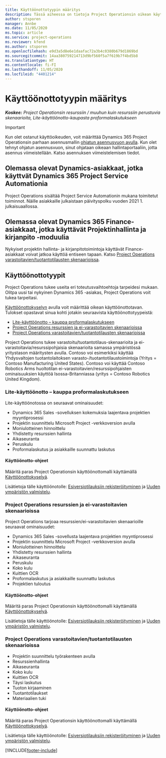 ```yaml
---
title: Käyttöönottotyypin määritys
description: Tässä aiheessa on tietoja Project Operationsin oikean käyttöönottotyypin valinnasta omalle yrityksellesi.
author: stsporen
manager: Annbe
ms.date: 11/05/2020
ms.topic: article
ms.service: project-operations
ms.reviewer: kfend
ms.author: stsporen
ms.openlocfilehash: e9d3a5d8e6e1daafac72a3b4c0380b679d1869bd
ms.sourcegitcommit: 14aa380759214713d9bf560f5a7f619b7f4bd5b8
ms.translationtype: HT
ms.contentlocale: fi-FI
ms.lasthandoff: 11/05/2020
ms.locfileid: "4401214"
---
```

# <a name="determine-your-deployment-type"></a>Käyttöönottotyypin määritys

_**Koskee:** Project Operationsin resurssiin / muuhun kuin resurssiin perustuvia skenaarioita, Lite-käyttöönotto-kaupasta proformalaskutukseen_

> [!IMPORTANT]
> Kun olet ostanut käyttöoikeuden, voit määrittää Dynamics 365 Project Operationsin parhaan asennusmallin [ohjatun asennusvuon avulla](https://aka.ms/provisionprojectoperations).
> Kun olet tehnyt ohjatun asennusvuon, sinut ohjataan oikeaan hallintaportaaliin, jotta asennus viimeistellään. Katso asennuksen viimeistelemisen tiedot.


## <a name="existing-customers-of-dynamics-using-dynamics-365-project-service-automation"></a>Olemassa olevat Dynamics-asiakkaat, jotka käyttvät Dynamics 365 Project Service Automationia
Project Operations sisältää Project Service Automationin mukana toimitetut toiminnot. Näille asiakkaille julkaistaan päivityspolku vuoden 2021 1. julkaisuaallossa.

## <a name="existing-customers-of-dynamics-365-finance-using-project-management-and-accounting"></a>Olemassa olevat Dynamics 365 Finance-asiakkaat, jotka käyttävät Projektinhallinta ja kirjanpito -moduulia 

Nykyiset projektin hallinta- ja kirjanpitotoimintoja käyttävät Finance-asiakkaat voivat jatkoa käyttöä entiseen tapaan. Katso [Project Operations varastoitavien/tuotantotilausten skenaarioissa](#pma).


## <a name="deployment-types"></a>Käyttöönottotyypit
Project Operations tukee useita eri toteutusvaihtoehtoja tarpeidesi mukaan. Olitpa uusi tai nykyinen Dynamics 365 -asiakas, Project Operations voit tukea tarpeitasi.

[Käyttöönottokyselyn](https://aka.ms/provisionprojectoperations) avulla voit määrittää oikean käyttöönottotavan. Tulokset opastavat sinua kohti jotakin seuraavista käyttöönottotyypeistä:

- [Lite-käyttöönotto – kauppa proformalaskutukseen](#lite)
- [Project Operations resurssien ja ei-varastoitavien skenaarioissa](#integrated)
- [Project Operations varastoitavien/tuotantotilausten skenaarioissa](#pma)

Project Operations tukee varastoitu/tuotantotilaus-skenaarioita ja ei-varastoitavia/resurssipohjaisia skenaarioita samassa ympäristössä yritystason määritysten avulla. Contoso voi esimerkiksi käyttää Yhdysvaltojen tuotantolaitoksen varasto-/tuotantotilaustoimintoja (Yritys = Contoso Manufacturing United States). Contoso voi käyttää Contoso Robotics Arms huoltotilan ei-varastoitavien/resurssipohjaisten ominaisuuksien käyttöä Isossa-Britanniassa (yritys = Contoso Robotics United Kingdom).

### <a name="lite-deployment---deal-to-proforma-invoicing"></a><a  name="lite"></a>Lite-käyttöönotto – kauppa proformalaskutukseen

Lite-käyttöönotossa on seuraavat ominaisuudet:

- Dynamics 365 Sales -sovelluksen kokemuksia laajentava projektien myyntiprosessi
- Projektin suunnittelu Microsoft Project -verkkoversion avulla
- Moniulotteinen hinnoittelu
- Yhdistetty resurssien hallinta
- Aikaseuranta
- Peruskulu
- Proformalaskutus ja asiakkaille suunnattu laskutus 

#### <a name="deployment-steps"></a>Käyttöönotto-ohjeet
Määritä paras Project Operationsin käyttöönottomalli käyttämällä [Käyttöönottokyselyä](https://aka.ms/provisionprojectoperations).

Lisätietoja tälle käyttöönotolle: [Esiversiotilauksiin rekisteröityminen](lite-preview-subscription-sign-up.md) ja [Uuden ympäristön valmistelu](lite-deployment.md). 


### <a name="project-operations-for-resourcenon-stocked-scenarios"></a><a name="integrated"></a>Project Operations resurssien ja ei-varastoitavien skenaarioissa
Project Operations tarjoaa resurssien/ei-varastoitavien skenaarioille seuraavat ominaisuudet:
 
- Dynamics 365 Sales -sovellusta laajentava projektien myyntiprosessi
- Projektin suunnittelu Microsoft Project -verkkoversion avulla
- Moniulotteinen hinnoittelu
- Yhdistetty resurssien hallinta
- Aikaseuranta
- Peruskulu
- Koko kulu
- Kuittien OCR
- Proformalaskutus ja asiakkaille suunnattu laskutus 
- Projektien tuloutus

#### <a name="deployment-steps"></a>Käyttöönotto-ohjeet
Määritä paras Project Operationsin käyttöönottomalli käyttämällä [Käyttöönottokyselyä](https://aka.ms/provisionprojectoperations).

Lisätietoja tälle käyttöönotolle: [Esiversiotilauksiin rekisteröityminen](resource-sign-up-preview-subscription.md) ja [Uuden ympäristön valmistelu](resource-provision-new-environment.md). 


### <a name="project-operations-for-stockedproduction-order-scenarios"></a><a name="pma"></a>Project Operations varastoitavien/tuotantotilausten skenaarioissa

- Projektin suunnittelu työrakenteen avulla
- Resurssienhallinta
- Aikaseuranta
- Koko kulu
- Kuittien OCR
- Täysi laskutus
- Tuoton kirjaaminen
- Tuotantotilaukset
- Materiaalien tuki

#### <a name="deployment-steps"></a>Käyttöönotto-ohjeet
Määritä paras Project Operationsin käyttöönottomalli käyttämällä [Käyttöönottokyselyä](https://aka.ms/provisionprojectoperations).

Lisätietoja tälle käyttöönotolle: [Esiversiotilauksiin rekisteröityminen](https://docs.microsoft.com/dynamics365/fin-ops-core/dev-itpro/dev-tools/sign-up-preview-subscription?toc=/dynamics365/finance/toc.json) ja [Uuden ympäristön valmistelu](https://docs.microsoft.com/dynamics365/fin-ops-core/dev-itpro/deployment/deploy-demo-environment?toc=/dynamics365/finance/toc.json). 



[!INCLUDE[footer-include](../includes/footer-banner.md)]